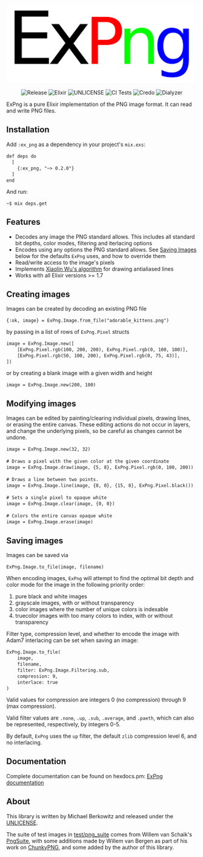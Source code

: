 
<center>

![ExPng](priv/expng.png)

![Release](https://img.shields.io/github/v/tag/mikowitz/ex_png)
![Elixir](https://img.shields.io/badge/elixir-%3E%3D%201.7-blueviolet)
![UNLICENSE](https://img.shields.io/github/license/mikowitz/ex_png)
![CI Tests](https://github.com/mikowitz/ex_png/workflows/CI%20Tests/badge.svg)
![Credo](https://github.com/mikowitz/ex_png/workflows/Credo/badge.svg)
![Dialyzer](https://github.com/mikowitz/ex_png/workflows/Dialyzer/badge.svg)

</center>

ExPng is a pure Elixir implementation of the PNG image format. It can read and
write PNG files.

## Installation

Add `:ex_png` as a dependency in your project's `mix.exs`:

    def deps do
      [
        {:ex_png, "~> 0.2.0"}
      ]
    end

And run:

    ~$ mix deps.get

## Features

* Decodes any image the PNG standard allows. This includes all standard bit depths,
    color modes, filtering and iterlacing options
* Encodes using any options the PNG standard allows. See [Saving Images](#saving-images)
    below for the defaults `ExPng` uses, and how to override them
* Read/write access to the image's pixels
* Implements [Xiaolin Wu's algorithm][xw] for drawing antialiased lines
* Works with all Elixir versions >= 1.7

## Creating images

Images can be created by decoding an existing PNG file

    {:ok, image} = ExPng.Image.from_file("adorable_kittens.png")

by passing in a list of rows of `ExPng.Pixel` structs

    image = ExPng.Image.new([
        [ExPng.Pixel.rgb(100, 200, 200), ExPng.Pixel.rgb(0, 100, 100)],
        [ExPng.Pixel.rgb(50, 100, 200), ExPng.Pixel.rgb(0, 75, 43)],
    ])

or by creating a blank image with a given width and height

    image = ExPng.Image.new(200, 100)

## Modifying images

Images can be edited by painting/clearing individual pixels, drawing lines, or
erasing the entire canvas. These editing actions do not occur in layers, and
change the underlying pixels, so be careful as changes cannot be undone.

    image = ExPng.Image.new(32, 32)

    # Draws a pixel with the given color at the given coordinate
    image = ExPng.Image.draw(image, {5, 8}, ExPng.Pixel.rgb(0, 100, 200))

    # Draws a line between two points.
    image = ExPng.Image.line(image, {0, 0}, {15, 8}, ExPng.Pixel.black())

    # Sets a single pixel to opaque white
    image = ExPng.Image.clear(image, {0, 0})

    # Colors the entire canvas opaque white
    image = ExPng.Image.erase(image)

## Saving images

Images can be saved via

    ExPng.Image.to_file(image, filename)

When encoding images, `ExPng` will attempt to find the optimal bit depth and
color mode for the image in the following priority order:

1. pure black and white images
2. grayscale images, with or without transparency
3. color images where the number of unique colors is indexable
4. truecolor images with too many colors to index, with or without transparency

Filter type, compression level, and whether to encode the image with Adam7
interlacing can be set when saving an image:

    ExPng.Image.to_file(
        image,
        filename,
        filter: ExPng.Image.Filtering.sub,
        compression: 9,
        interlace: true
    )

Valid values for compression are integers 0 (no compression) through 9 (max compression).

Valid filter values are `.none`, `.up`, `.sub`, `.average`, and `.paeth`, which
can also be represented, respectively, by integers 0-5.

By default, `ExPng` uses the `up` filter, the default `zlib` compression
level 6, and no interlacing.

## Documentation

Complete documentation can be found on hexdocs.pm: [ExPng documentation][docs]

## About

This library is written by Michael Berkowitz and released under the [UNLICENSE](UNLICENSE).

The suite of test images in [test/png_suite](test/png_suite) comes from
Willem van Schaik's [PngSuite][pngsuite], with some additions made by
Willem van Bergen as part of his work on [ChunkyPNG][chunky], and some added
by the author of this library.

[xw]: https://en.wikipedia.org/wiki/Xiaolin_Wu%27s_line_algorithm
[i11]: https://github.com/mikowitz/ex_png/issues/11
[pngsuite]: http://www.schaik.com/pngsuite/
[chunky]: https://github.com/wvanbergen/chunky_png
[hexdocs]: https://hexdocs.pm
[docs]: https://hexdocs.pm/ex_png/
